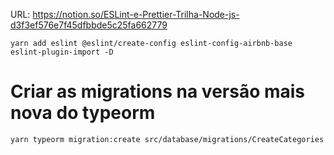 URL: https://notion.so/ESLint-e-Prettier-Trilha-Node-js-d3f3ef576e7f45dfbbde5c25fa662779

```
yarn add eslint @eslint/create-config eslint-config-airbnb-base eslint-plugin-import -D
```

# Criar as migrations na versão mais nova do typeorm

```
yarn typeorm migration:create src/database/migrations/CreateCategories
```

